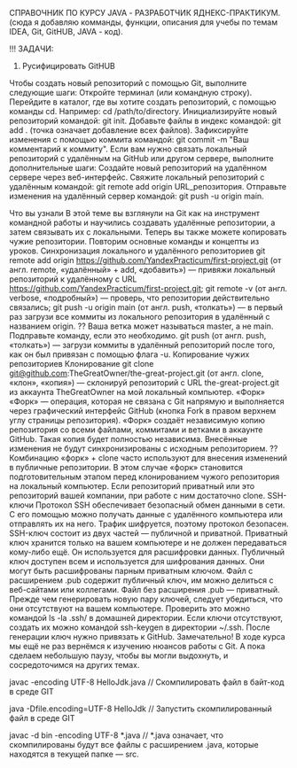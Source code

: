 СПРАВОЧНИК ПО КУРСУ JAVA - РАЗРАБОТЧИК ЯДНЕКС-ПРАКТИКУМ.
(сюда я добавляю комманды, функции, описания для учебы по темам IDEA, Git, GitHUB, JAVA - код).

!!! ЗАДАЧИ:
1. Русифицировать GitHUB


Чтобы создать новый репозиторий с помощью Git, выполните следующие шаги:
Откройте терминал (или командную строку).
Перейдите в каталог, где вы хотите создать репозиторий, с помощью команды cd. Например: cd /path/to/directory.
Инициализируйте новый репозиторий командой: git init.
Добавьте файлы в индекс командой: git add . (точка означает добавление всех файлов).
Зафиксируйте изменения с помощью коммита командой: git commit -m "Ваш комментарий к коммиту".
Если вам нужно связать локальный репозиторий с удалённым на GitHub или другом сервере, выполните дополнительные шаги:
Создайте новый репозиторий на удалённом сервере через веб-интерфейс.
Свяжите локальный репозиторий с удалённым командой: git remote add origin URL_репозитория.
Отправьте изменения на удалённый сервер командой: git push -u origin main.


Что вы узнали
В этой теме вы взглянули на Git как на инструмент командной работы и научились создавать удалённые репозитории, а затем связывать их с локальными. Теперь вы также можете копировать чужие репозитории. Повторим основные команды и концепты из уроков.
Синхронизация локального и удалённого репозиториев
git remote add origin https://github.com/YandexPracticum/first-project.git (от англ. remote, «удалённый» + add, «добавить») — привяжи локальный репозиторий к удалённому с URL https://github.com/YandexPracticum/first-project.git;
git remote -v (от англ. verbose, «подробный») — проверь, что репозитории действительно связались;
git push -u origin main (от англ. push, «толкать») — в первый раз загрузи все коммиты из локального репозитория в удалённый с названием origin.
?? Ваша ветка может называться master, а не main. Подправьте команду, если это необходимо.
git push (от англ. push, «толкать») — загрузи коммиты в удалённый репозиторий после того, как он был привязан с помощью флага -u.
Копирование чужих репозиториев
Клонирование
git clone git@github.com:TheGreatOwner/the-great-project.git (от англ. clone, «клон», «копия») — склонируй репозиторий с URL the-great-project.git из аккаунта TheGreatOwner на мой локальный компьютер.
«Форк»
«Форк» — операция, которая не связана с Git напрямую и выполняется через графический интерфейс GitHub (кнопка Fork в правом верхнем углу страницы репозитория). «Форк» создаёт независимую копию репозитория со всеми файлами, коммитами и ветками в аккаунте GitHub. Такая копия будет полностью независима. Внесённые изменения не будут синхронизированы с исходным репозиторием.
?? Комбинацию «форк» + clone часто используют для внесения изменений в публичные репозитории. В этом случае «форк» становится подготовительным этапом перед клонированием чужого репозитория на локальный компьютер.
Если репозиторий приватный или это репозиторий вашей компании, при работе с ним достаточно clone.
SSH-ключи
Протокол SSH обеспечивает безопасный обмен данными в сети. С его помощью можно получать данные с удалённого компьютера или отправлять их на него. Трафик шифруется, поэтому протокол безопасен.
SSH-ключ состоит из двух частей — публичной и приватной. Приватный ключ хранится только на вашем компьютере и не должен передаваться кому-либо ещё. Он используется для расшифровки данных. Публичный ключ доступен всем и используется для шифрования данных. Они могут быть расшифрованы парным приватным ключом.
Файл с расширением .pub содержит публичный ключ, им можно делиться с веб-сайтами или коллегами. Файл без расширения .pub — приватный.
Прежде чем генерировать новую пару ключей, следует убедиться, что они отсутствуют на вашем компьютере. Проверить это можно командой ls -la .ssh/ в домашней директории. Если ключи отсутствуют, создать их можно командой ssh-keygen в директории ~/.ssh. После генерации ключ нужно привязать к GitHub.
Замечательно! В ходе курса мы ещё не раз вернёмся к изучению нюансов работы с Git. А пока сделаем небольшую паузу, чтобы вы могли выдохнуть, и сосредоточимся на других темах.


javac -encoding UTF-8 HelloJdk.java // Скомпилировать файл в байт-код в среде GIT

java -Dfile.encoding=UTF-8 HelloJdk // Запустить скомпилированный файл в среде GIT

 
javac -d bin -encoding UTF-8 *.java // *.java означает, что скомпилированы будут все файлы с расширением .java, которые находятся в текущей папке — src.

